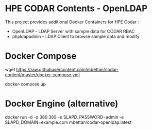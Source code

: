 # HPE CODAR Contents - OpenLDAP

This project provides additional Docker Containers for HPE Codar :
- OpenLDAP - LDAP Server with sample data for CODAR RBAC
- phpldapadmin - LDAP Client to browse sample data and modify

# Docker Compose 
wget https://raw.githubusercontent.com/mbettan/codar-content/master/docker-compose.yml

docker-compose up

# Docker Engine (alternative)
docker run -d -p 389:389 -e SLAPD_PASSWORD=admin -e SLAPD_DOMAIN=example.com mbettan/codar-openldap:latest

